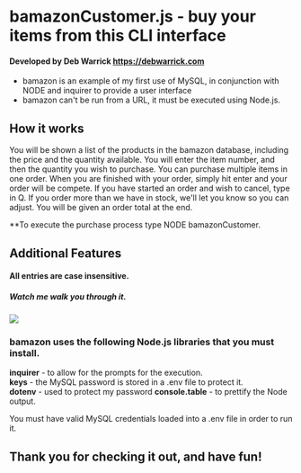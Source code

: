 # bamazonCustomer.js - buy your items from this CLI interface

#### Developed by Deb Warrick https://debwarrick.com

* bamazon is an example of my first use of MySQL, in conjunction with NODE and inquirer to provide a user interface
* bamazon can't be run from a URL, it must be executed using Node.js.

## How it works

You will be shown a list of the products in the bamazon database, including the price and the quantity available.
You will enter the item number, and then the quantity you wish to purchase.
You can purchase multiple items in one order.  When you are finished with your order, simply hit enter and your order will be compete.
If you have started an order and wish to cancel, type in Q.  If you order more than we have in stock, we'll let you know so you can adjust.
You will be given an order total at the end.

**To execute the purchase process type NODE bamazonCustomer.
  
## Additional Features

#### All entries are case insensitive.

##### Watch me walk you through it.
![](spotify-this-song.gif)



### bamazon uses the following Node.js libraries that you must install.

**inquirer** - to allow for the prompts for the execution.  
**keys** - the MySQL password is stored in a .env file to protect it.  
**dotenv** - used to protect my password
**console.table** - to prettify the Node output.  

You must have valid MySQL credentials loaded into a .env file in order to run it.

## Thank you for checking it out, and have fun!
